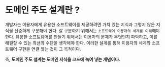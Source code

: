 # 도메인 주도 설계란 ?

개발자는 이용자에게 유용한 소프트웨어를 제공하려면 가치 있는 지식과 그렇지 않은 지식을 신중하게 구분해야 한다. 잘 구분하기 위해서는 `소프트웨어 이용자의 세계를 이해`해야 한다.
유용한 소프트웨어를 만들기 위해서는 이용자의 문제가 무엇인지 파악하고, 이를 해결할 수 있는 최선의 수단을 생각해야 한다. 이러한 설계를 통해 이용자의 세계와 소프트웨어 구현을 연결 짓는 것이
그 목적이다.

즉, __도메인 주도 설계는 도메인 지식을 코드에 녹여 넣는 개념이다.__
